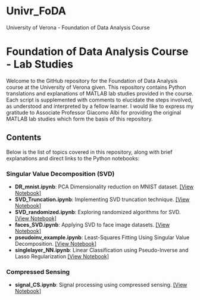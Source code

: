 # Univr_FoDA
University of Verona - Foundation of Data Analysis Course

# Foundation of Data Analysis Course - Lab Studies

Welcome to the GitHub repository for the Foundation of Data Analysis course at the University of Verona given. This repository contains Python translations and explanations of MATLAB lab studies provided in the course. Each script is supplemented with comments to elucidate the steps involved, as understood and interpreted by a fellow learner.
I would like to express my gratitude to Associate Professor Giacomo Albi for providing the original MATLAB lab studies which form the basis of this repository. 

## Contents

Below is the list of topics covered in this repository, along with brief explanations and direct links to the Python notebooks:

### Singular Value Decomposition (SVD)
- **DR_mnist.ipynb**: PCA Dimensionality reduction on MNIST dataset. [[View Notebook]]([link-to-notebook](https://github.com/MetinUnlu/Univr_FoDA/blob/main/scripts/SVD/DR_mnist.ipynb))
- **SVD_Truncation.ipynb**: Implementing SVD truncation technique. [[View Notebook]]([link-to-notebook](https://github.com/MetinUnlu/Univr_FoDA/blob/main/scripts/SVD/SVD_Truncation.ipynb))
- **SVD_randomized.ipynb**: Exploring randomized algorithms for SVD. [[View Notebook]]([link-to-notebook](https://github.com/MetinUnlu/Univr_FoDA/blob/main/scripts/SVD/SVD_randomized.ipynb))
- **faces_SVD.ipynb**: Applying SVD to face image datasets. [[View Notebook]]([link-to-notebook](https://github.com/MetinUnlu/Univr_FoDA/blob/main/scripts/SVD/faces_SVD.ipynb))
- **pseudoinv_example.ipynb**: Least-Squares Fitting Using Singular Value Decomposition. [[View Notebook]]([link-to-notebook](https://github.com/MetinUnlu/Univr_FoDA/blob/main/scripts/SVD/pseudoinv_example.ipynb))
- **singlelayer_NN.ipynb**: Linear Classification using Pseudo-Inverse and Lasso Regularization [[View Notebook]]([link-to-notebook](https://github.com/MetinUnlu/Univr_FoDA/blob/main/scripts/SVD/singlelayer_NN.ipynb))

### Compressed Sensing
- **signal_CS.ipynb**: Signal processing using compressed sensing. [[View Notebook]]([link-to-notebook](https://github.com/MetinUnlu/Univr_FoDA/blob/main/scripts/compressed_sensing/signal_CS.ipynb))
